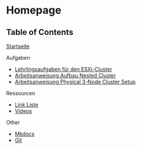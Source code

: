 # Homepage

## Table of Contents


[Startseite](index.md)

Aufgaben

  - [Lehrlingsaufgaben für den ESXi-Cluster](vmware_aufgaben.md)
  - [Arbeitsanweisung Aufbau Nested Cluster](vmware_nested_cluster.md)
  - [Arbeitsanweisung Physical 3-Node Cluster Setup](vmware_physical_cluster.md)

Ressourcen

  - [Link Liste](vmware_linklist.md)
  - [Videos](vmware_videos.md)

Other

  - [Mkdocs](mkdocs.md)
  - [Git](git.md)